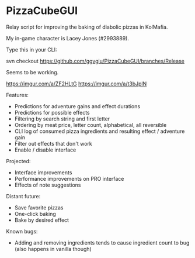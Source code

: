 # PizzaCubeGUI
Relay script for improving the baking of diabolic pizzas in KolMafia.

My in-game character is Lacey Jones (#2993889).

Type this in your CLI:

svn checkout https://github.com/ggvgiu/PizzaCubeGUI/branches/Release

Seems to be working.

https://imgur.com/a/ZF2HLtG
https://imgur.com/a/t3bJplN

Features:
 - Predictions for adventure gains and effect durations
 - Predictions for possible effects
 - Filtering by search string and first letter
 - Ordering by meat price, letter count, alphabetical, all reversible
 - CLI log of consumed pizza ingredients and resulting effect / adventure gain
 - Filter out effects that don't work
 - Enable / disable interface

Projected:
 - Interface improvements
 - Performance improvements on PRO interface
 - Effects of note suggestions
 
Distant future:
 - Save favorite pizzas
 - One-click baking
 - Bake by desired effect

Known bugs:
 - Adding and removing ingredients tends to cause ingredient count to bug (also happens in vanilla though)
 
